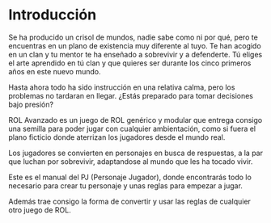 
Introducción
============

Se ha producido un crisol de mundos, nadie sabe como ni por qué, pero te encuentras en un plano de existencia muy diferente al tuyo. Te han acogido en un clan y tu mentor te ha enseñado a sobrevivir y a defenderte. Tú eliges el arte aprendido en tú clan y que quieres ser durante los cinco primeros años en este nuevo mundo.

Hasta ahora todo ha sido instrucción en una relativa calma, pero los problemas no tardaran en llegar. ¿Estás preparado para tomar decisiones bajo presión?

ROL Avanzado es un juego de ROL genérico y modular que entrega consigo una semilla para poder jugar con cualquier ambientación, como si fuera el plano ficticio donde aterrizan los jugadores desde el mundo real.

Los jugadores se convierten en personajes en busca de respuestas, a la par que luchan por sobrevivir, adaptandose al mundo que les ha tocado vivir.

Este es el manual del PJ (Personaje Jugador), donde encontrarás todo lo necesario para crear tu personaje y unas reglas para empezar a jugar.

Además trae consigo la forma de convertir y usar las reglas de cualquier otro juego de ROL.
